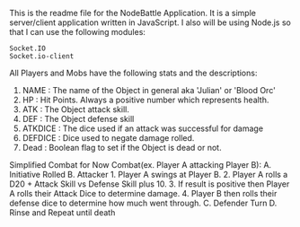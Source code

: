 This is the readme file for the NodeBattle Application. It is a simple server/client
application written in JavaScript. I also will be using Node.js so that I can use the
following modules:

	Socket.IO
	Socket.io-client


All Players and Mobs have the following stats and the descriptions:
1. NAME : The name of the Object in general aka 'Julian' or 'Blood Orc'
2. HP   : Hit Points. Always a positive number which represents health.
3. ATK  : The Object attack skill.
4. DEF  : The Object defense skill
5. ATKDICE : The dice used if an attack was successful for damage
6. DEFDICE : Dice used to negate damage rolled.
7. Dead : Boolean flag to set if the Object is dead or not.

Simplified Combat for Now
Combat(ex. Player A attacking Player B):
A. Initiative Rolled
B. Attacker
	1. Player A swings at Player B.
	2. Player A rolls a D20 + Attack Skill vs Defense Skill plus 10.
	3. If result is positive then Player A rolls their Attack Dice to determine damage.
	4. Player B then rolls their defense dice to determine how much went through.
C. Defender Turn
D. Rinse and Repeat until death
